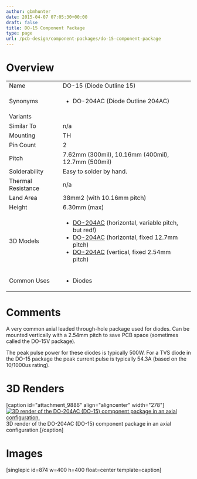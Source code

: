 ```yaml
---
author: gbmhunter
date: 2015-04-07 07:05:30+00:00
draft: false
title: DO-15 Component Package
type: page
url: /pcb-design/component-packages/do-15-component-package
---
```


# Overview


<table >
<tbody >
<tr >

<td >Name
</td>

<td >DO-15 (Diode Outline 15)
</td>
</tr>
<tr >

<td >Synonyms
</td>

<td >



  * DO-204AC (Diode Outline 204AC)


</td>
</tr>
<tr >

<td >Variants
</td>

<td > 
</td>
</tr>
<tr >

<td >Similar To
</td>

<td >n/a
</td>
</tr>
<tr >

<td >Mounting
</td>

<td >TH
</td>
</tr>
<tr >

<td >Pin Count
</td>

<td >2
</td>
</tr>
<tr >

<td >Pitch
</td>

<td >7.62mm (300mil), 10.16mm (400mil), 12.7mm (500mil)
</td>
</tr>
<tr >

<td >Solderability
</td>

<td >Easy to solder by hand.
</td>
</tr>
<tr >

<td >Thermal Resistance
</td>

<td >n/a
</td>
</tr>
<tr >

<td >Land Area
</td>

<td >38mm2 (with 10.16mm pitch)
</td>
</tr>
<tr >

<td >Height
</td>

<td >6.30mm (max)
</td>
</tr>
<tr >

<td >3D Models
</td>

<td >



  * [DO-204AC](http://www.3dcontentcentral.com/secure/download-model.aspx?catalogid=171&id=258357) (horizontal, variable pitch, but red!)
  * [DO-204AC](http://www.3dcontentcentral.com/download-model.aspx?catalogid=171&id=345968) (horizontal, fixed 12.7mm pitch)
  * [DO-204AC](http://www.3dcontentcentral.com/secure/download-model.aspx?catalogid=171&id=348667) (vertical, fixed 2.54mm pitch)


</td>
</tr>
<tr >

<td >Common Uses
</td>

<td >



  * Diodes


</td>
</tr>
</tbody>
</table>


# **Comments**




A very common axial leaded through-hole package used for diodes. Can be mounted vertically with a 2.54mm pitch to save PCB space (sometimes called the DO-15V package).




The peak pulse power for these diodes is typically 500W. For a TVS diode in the DO-15 package the peak current pulse is typically 54.3A (based on the 10/1000us rating).




# 3D Renders


[caption id="attachment_9886" align="aligncenter" width="278"][![3D render of the DO-204AC (DO-15) component package in an axial configuration.](/images/2015/03/do-204ac-do-15-axial-component-package-3d-render.jpg)
](/images/2015/03/do-204ac-do-15-axial-component-package-3d-render.jpg) 3D render of the DO-204AC (DO-15) component package in an axial configuration.[/caption]


# **Images**




[singlepic id=874 w=400 h=400 float=center template=caption]
